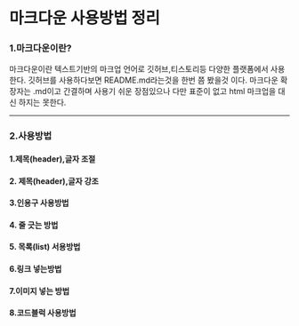# 마크다운 사용방법 정리

### 1.마크다운이란?
마크다운이란 텍스트기반의 마크업 언어로 깃허브,티스토리등 다양한 플랫폼에서 사용한다.
깃허브를 사용하다보면 README.md라는것을 한번 쯤 봤을것 이다.
마크다운 확장자는 .md이고 간결하며 사용기 쉬운 장점있으나 다만 표준이 없고 html 마크업을 
대신 하지는 못한다.

---

### 2.사용방법

#### 1.제목(header),글자 조절

#### 2. 제목(header),글자 강조

#### 3.인용구 사용방법

#### 4. 줄 긋는 방법

#### 5. 목록(list) 서용방법

#### 6.링크 넣는방법

#### 7.이미지 넣는 방법

#### 8.코드블럭 사용방법
